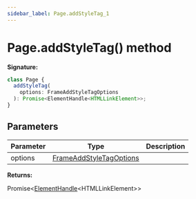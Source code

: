 ```yaml
---
sidebar_label: Page.addStyleTag_1
---
```


# Page.addStyleTag() method

**Signature:**

```typescript
class Page {
  addStyleTag(
    options: FrameAddStyleTagOptions
  ): Promise<ElementHandle<HTMLLinkElement>>;
}
```

## Parameters

| Parameter | Type                                                              | Description |
| --------- | ----------------------------------------------------------------- | ----------- |
| options   | [FrameAddStyleTagOptions](./puppeteer.frameaddstyletagoptions.md) |             |

**Returns:**

Promise&lt;[ElementHandle](./puppeteer.elementhandle.md)&lt;HTMLLinkElement&gt;&gt;
